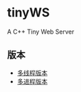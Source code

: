 # tinyWS
A C++ Tiny Web Server

## 版本

- [多线程版本](multiThread/README.md)
- [多进程版本](multiProcess/README.md)
